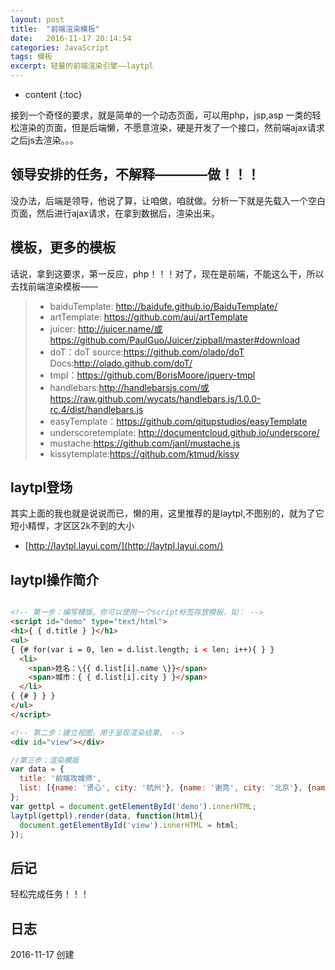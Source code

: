 ```yaml
---
layout: post
title:  "前端渲染模板"
date:   2016-11-17 20:14:54
categories: JavaScript
tags: 模板
excerpt: 轻量的前端渲染引擎——laytpl
---
```


* content
{:toc}

接到一个奇怪的要求，就是简单的一个动态页面，可以用php，jsp,asp 一类的轻松渲染的页面，但是后端懒，不愿意渲染，硬是开发了一个接口，然前端ajax请求之后js去渲染。。。

## 领导安排的任务，不解释————做！！！

没办法，后端是领导，他说了算，让咱做，咱就做。分析一下就是先载入一个空白页面，然后进行ajax请求，在拿到数据后，渲染出来。

## 模板，更多的模板

话说，拿到这要求，第一反应，php！！！对了，现在是前端，不能这么干，所以去找前端渲染模板——   

> - baiduTemplate:  http://baidufe.github.io/BaiduTemplate/  
> - artTemplate: https://github.com/aui/artTemplate  
> - juicer: http://juicer.name/或https://github.com/PaulGuo/Juicer/zipball/master#download  
> - doT：doT source:https://github.com/olado/doT Docs:http://olado.github.com/doT/
>  - tmpl：https://github.com/BorisMoore/jquery-tmpl
>  - handlebars:http://handlebarsjs.com/或https://raw.github.com/wycats/handlebars.js/1.0.0-rc.4/dist/handlebars.js
>  - easyTemplate：https://github.com/qitupstudios/easyTemplate
>  - underscoretemplate: http://documentcloud.github.io/underscore/
>  - mustache:https://github.com/janl/mustache.js
>  - kissytemplate:https://github.com/ktmud/kissy

## laytpl登场

其实上面的我也就是说说而已，懒的用，这里推荐的是laytpl,不图别的，就为了它短小精悍，才区区2k不到的大小  
- [http://laytpl.layui.com/](http://laytpl.layui.com/)

## laytpl操作简介

```html

<!-- 第一步：编写模版。你可以使用一个script标签存放模板，如： -->
<script id="demo" type="text/html">
<h1>{ { d.title } }</h1>
<ul>
{ {# for(var i = 0, len = d.list.length; i < len; i++){ } }
  <li>
    <span>姓名：\{{ d.list[i].name \}}</span>
    <span>城市：{ { d.list[i].city } }</span>
  </li>
{ {# } } }
</ul>
</script>

<!-- 第二步：建立视图。用于呈现渲染结果。 -->
<div id="view"></div>

```

```javascript
//第三步：渲染模版
var data = {
  title: '前端攻城师',
  list: [{name: '贤心', city: '杭州'}, {name: '谢亮', city: '北京'}, {name: '浅浅', city: '杭州'}, {name: 'Dem', city: '北京'}]
};
var gettpl = document.getElementById('demo').innerHTML;
laytpl(gettpl).render(data, function(html){
  document.getElementById('view').innerHTML = html;
});
```

## 后记

轻松完成任务！！！ 


## 日志
2016-11-17 创建